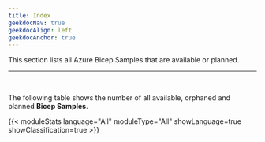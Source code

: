 ```yaml
---
title: Index
geekdocNav: true
geekdocAlign: left
geekdocAnchor: true
---
```


This section lists all Azure Bicep Samples that are available or planned.


---

<br>

The following table shows the number of all available, orphaned and planned **Bicep Samples**.

{{< moduleStats language="All" moduleType="All" showLanguage=true showClassification=true >}}
